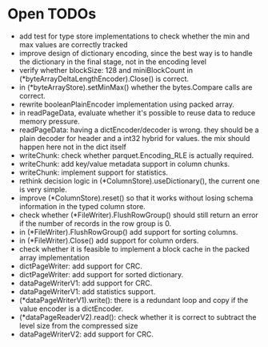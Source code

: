 # Open TODOs

* add test for type store implementations to check whether the min and max values are correctly tracked
* improve design of dictionary encoding, since the best way is to handle the dictionary in the final stage, not in the encoding level
* verify whether blockSize: 128 and miniBlockCount in (\*byteArrayDeltaLengthEncoder).Close() is correct.
* in (\*byteArrayStore).setMinMax() whether the bytes.Compare calls are correct.
* rewrite booleanPlainEncoder implementation using packed array.
* in readPageData, evaluate whether it's possible to reuse data to reduce memory pressure.
* readPageData: having a dictEncoder/decoder is wrong. they should be a plain decoder for header and a int32 hybrid for values. the mix should happen here not in the dict itself
* writeChunk: check whether parquet.Encoding\_RLE is actually required.
* writeChunk: add key/value metadata support in column chunks.
* writeChunk: implement support for statistics.
* rethink decision logic in (\*ColumnStore).useDictionary(), the current one is very simple.
* improve (\*ColumnStore).reset() so that it works without losing schema information in the typed column store.
* check whether (\*FileWriter).FlushRowGroup() should still return an error if the number of records in the row group is 0.
* in (\*FileWriter).FlushRowGroup() add support for sorting columns.
* in (\*FileWriter).Close() add support for column orders.
* check whether it is feasible to implement a block cache in the packed array implementation
* dictPageWriter: add support for CRC.
* dictPageWriter: add support for sorted dictionary.
* dataPageWriterV1: add support for CRC.
* dataPageWriterV1: add statistics support.
* (\*dataPageWriterV1).write(): there is a redundant loop and copy if the value encoder is a dictEncoder.
* (\*dataPageReaderV2).read(): check whether it is correct to subtract the level size from the compressed size
* dataPageWriterV2: add support for CRC.
